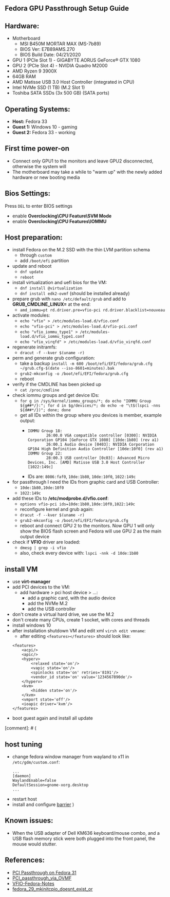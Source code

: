 Fedora GPU Passthrough Setup Guide
-----

## Hardware:
- Motherboard
    - MSI B450M MORTAR MAX (MS-7b89)
    - BIOS Ver: E7B89AMS.270
    - BIOS Build Date: 04/21/2020
- GPU 1 (PCIe Slot 1) - GIGABYTE AORUS GeForce® GTX 1080 
- GPU 2 (PCIe Slot 4) - NVIDIA Quadro M2000 
- AMD Ryzen 9 3900X
- 64GB RAM
- AMD Matisse USB 3.0 Host Controller (integrated in CPU)
- Intel NVMe SSD (1 TB) (M.2 Slot 1)
- Toshiba SATA SSDs (3x 500 GB) (SATA ports)

## Operating Systems:
- **Host:** Fedora 33
- **Guest 1:** Windows 10 - gaming
- **Guest 2:** Fedora 33 - working

## First time power-on
- Connect only GPU1 to the monitors and leave GPU2 disconnected, otherwise the system will 
- The motherboard may take a while to "warm up" with the newly added hardware or new booting media

## Bios Settings:
Press `DEL` to enter BIOS settings
- enable **Overclocking\CPU Feature\SVM Mode**
- enable **Overclocking\CPU Features\IOMMU** 

## Host preparation:
- install Fedora on the M.2 SSD with the thin LVM partition schema
    - through `custom`
    - add `/boot/efi` partition 
- update and reboot
    - `dnf update`
    - `reboot`
- install virtualization and uefi bios for the VM:
    - `dnf install @virtualization`
    - `dnf install edk2-ovmf` (should be installed already)
- prepare grub with `nano /etc/default/grub` and add to **GRUB_CMDLINE_LINUX=** at the end:
    - `amd_iommu=pt rd.driver.pre=vfio-pci rd.driver.blacklist=nouveau`
- activate modules:
    - `echo "vfio" > /etc/modules-load.d/vfio.conf`
    - `echo "vfio-pci" > /etc/modules-load.d/vfio-pci.conf`
    - `echo "vfio_iommu_type1" > /etc/modules-load.d/vfio_iommu_type1.conf`
    - `echo "vfio_virqfd" > /etc/modules-load.d/vfio_virqfd.conf`
- regenerate initramfs:
    - `dracut -f --kver $(uname -r)`
- perm and generate grub configuration:
    - take a backup `install -m 600 /boot/efi/EFI/fedora/grub.cfg ~/grub.cfg-$(date --iso-8601=minutes).bak`
    - `grub2-mkconfig -o /boot/efi/EFI/fedora/grub.cfg`
    - reboot
- verify if the CMDLINE has been picked up
    - `cat /proc/cmdline`
- check iommu groups and get device IDs:
    - `for g in /sys/kernel/iommu_groups/*; do echo "IOMMU Group ${g##*/}:"; for d in $g/devices/*; do echo -e "\t$(lspci -nns ${d##*/})"; done; done`
    - get all IDs within the group where you devices is member, example output:
        - ```
          IOMMU Group 18:
                  26:00.0 VGA compatible controller [0300]: NVIDIA Corporation GP104 [GeForce GTX 1080] [10de:1b80] (rev a1)
                  26:00.1 Audio device [0403]: NVIDIA Corporation GP104 High Definition Audio Controller [10de:10f0] (rev a1)
          IOMMU Group 22:
                  28:00.3 USB controller [0c03]: Advanced Micro Devices, Inc. [AMD] Matisse USB 3.0 Host Controller [1022:149c]
          ```
        - IDs are: `8086:faf0`, `10de:1b80`, `10de:10f0`, `1022:149c`
- for passthrough I need the IDs from graphic card and USB Controller:
    - `10de:1b80,10de:10f0`
    - `1022:149c`
- add these IDs to **/etc/modprobe.d/vfio.conf**:
    - `options vfio-pci ids=10de:1b80,10de:10f0,1022:149c`
    - reconfigure kernel and grub again:
    - `dracut -f --kver $(uname -r)`
    - `grub2-mkconfig -o /boot/efi/EFI/fedora/grub.cfg`
    - reboot and connect GPU 2 to the monitors. Now GPU 1 will only show the BIOS
      flash screen and Fedora will use GPU 2 as the main output device
- check if **VFIO** driver are loaded:
    - `dmesg | grep -i vfio`
    - also, check every device with: `lspci -nnk -d 10de:1b80`

## install VM
- use **virt-manager**
- add PCI devices to the VM:
    - add hardware > pci host device > ...:
        - add a graphic card, with the audio device
        - add the NVMe M.2
        - add the USB controller
- don't create a virtual hard drive, we use the M.2
- don't create many CPUs, create 1 socket, with cores and threads
- install windows 10
- after installation shutdown VM and edit xml `virsh edit vmname`:
    - after editing `<features></features>` should look like:
    ```
    <features>
        <acpi/>
        <apic/>
        <hyperv>
            <relaxed state='on'/>
            <vapic state='on'/>
            <spinlocks state='on' retries='8191'/>
            <vendor_id state='on' value='1234567890de'/>
        </hyperv>
        <kvm>
            <hidden state='on'/>
        </kvm>
        <vmport state='off'/>
        <ioapic driver='kvm'/>
    </features>
    ```
- boot guest again and install all update

[comment]: # (
## host tuning
- change fedora window manager from wayland to x11 in `/etc/gdm/custom.conf`:
    ```
    ...
    [daemon]
    WaylandEnable=false
    DefaultSession=gnome-xorg.desktop
    ...
    ```
- restart host
- install and configure [barrier](https://github.com/debauchee/barrier)
)

## Known issues:
- When the USB adapter of Dell KM636 keyboard/mouse combo, and a USB flash memory
  stick were both plugged into the front panel, the mouse would stutter.

## References:
- [PCI Passthrough on Fedora 31](https://gist.github.com/jb-alvarado/d6aef18ddb965939442838d7310c5b31)
- [PCI_passthrough_via_OVMF](https://wiki.archlinux.org/index.php/PCI_passthrough_via_OVMF)
- [VFIO-Fedora-Notes](https://qubitrenegade.com/virtualization/kvm/vfio/2019/07/17/VFIO-Fedora-Notes.html)
- [fedora_29_mkinitcpio_doesnt_exist_or](https://www.reddit.com/r/VFIO/comments/a8swkd/fedora_29_mkinitcpio_doesnt_exist_or/)
